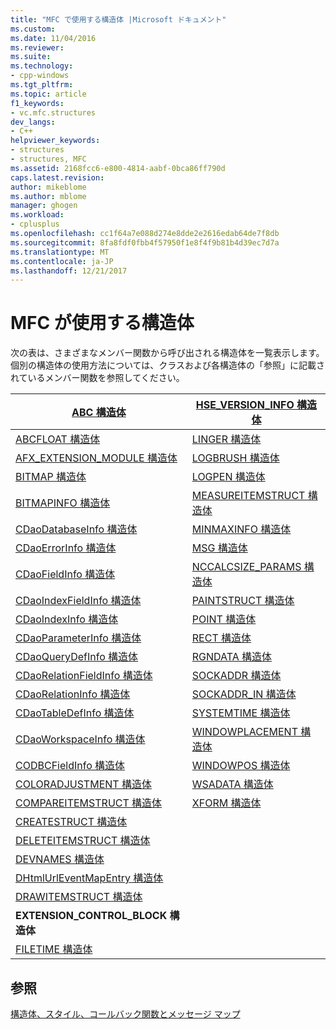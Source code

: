 ```yaml
---
title: "MFC で使用する構造体 |Microsoft ドキュメント"
ms.custom: 
ms.date: 11/04/2016
ms.reviewer: 
ms.suite: 
ms.technology:
- cpp-windows
ms.tgt_pltfrm: 
ms.topic: article
f1_keywords:
- vc.mfc.structures
dev_langs:
- C++
helpviewer_keywords:
- structures
- structures, MFC
ms.assetid: 2168fcc6-e800-4814-aabf-0bca86ff790d
caps.latest.revision: 
author: mikeblome
ms.author: mblome
manager: ghogen
ms.workload:
- cplusplus
ms.openlocfilehash: cc1f64a7e088d274e8dde2e2616edab64de7f8db
ms.sourcegitcommit: 8fa8fdf0fbb4f57950f1e8f4f9b81b4d39ec7d7a
ms.translationtype: MT
ms.contentlocale: ja-JP
ms.lasthandoff: 12/21/2017
---
```

# <a name="structures-used-by-mfc"></a>MFC が使用する構造体
次の表は、さまざまなメンバー関数から呼び出される構造体を一覧表示します。 個別の構造体の使用方法については、クラスおよび各構造体の「参照」に記載されているメンバー関数を参照してください。  
  
|[ABC 構造体](../../mfc/reference/abc-structure.md)|[HSE_VERSION_INFO 構造体](../../mfc/reference/hse-version-info-structure.md)|  
|--------------------------------------------------------------------------------------------------------------|-----------------------------------------------------------------------------------------------------------------------------|  
|[ABCFLOAT 構造体](../../mfc/reference/abcfloat-structure.md)|[LINGER 構造体](../../mfc/reference/linger-structure.md)|  
|[AFX_EXTENSION_MODULE 構造体](../../mfc/reference/afx-extension-module-structure.md)|[LOGBRUSH 構造体](../../mfc/reference/logbrush-structure.md)|  
|[BITMAP 構造体](../../mfc/reference/bitmap-structure.md)|[LOGPEN 構造体](../../mfc/reference/logpen-structure.md)|  
|[BITMAPINFO 構造体](../../mfc/reference/bitmapinfo-structure.md)|[MEASUREITEMSTRUCT 構造体](../../mfc/reference/measureitemstruct-structure.md)|  
|[CDaoDatabaseInfo 構造体](../../mfc/reference/cdaodatabaseinfo-structure.md)|[MINMAXINFO 構造体](../../mfc/reference/minmaxinfo-structure.md)|  
|[CDaoErrorInfo 構造体](../../mfc/reference/cdaoerrorinfo-structure.md)|[MSG 構造体](../../mfc/reference/msg-structure1.md)|  
|[CDaoFieldInfo 構造体](../../mfc/reference/cdaofieldinfo-structure.md)|[NCCALCSIZE_PARAMS 構造体](../../mfc/reference/nccalcsize-params-structure.md)|  
|[CDaoIndexFieldInfo 構造体](../../mfc/reference/cdaoindexfieldinfo-structure.md)|[PAINTSTRUCT 構造体](../../mfc/reference/paintstruct-structure.md)|  
|[CDaoIndexInfo 構造体](../../mfc/reference/cdaoindexinfo-structure.md)|[POINT 構造体](../../mfc/reference/point-structure1.md)|  
|[CDaoParameterInfo 構造体](../../mfc/reference/cdaoparameterinfo-structure.md)|[RECT 構造体](../../mfc/reference/rect-structure1.md)|  
|[CDaoQueryDefInfo 構造体](../../mfc/reference/cdaoquerydefinfo-structure.md)|[RGNDATA 構造体](../../mfc/reference/rgndata-structure.md)|  
|[CDaoRelationFieldInfo 構造体](../../mfc/reference/cdaorelationfieldinfo-structure.md)|[SOCKADDR 構造体](../../mfc/reference/sockaddr-structure.md)|  
|[CDaoRelationInfo 構造体](../../mfc/reference/cdaorelationinfo-structure.md)|[SOCKADDR_IN 構造体](../../mfc/reference/sockaddr-in-structure.md)|  
|[CDaoTableDefInfo 構造体](../../mfc/reference/cdaotabledefinfo-structure.md)|[SYSTEMTIME 構造体](systemtime-structure1.md)
|[CDaoWorkspaceInfo 構造体](../../mfc/reference/cdaoworkspaceinfo-structure.md)|[WINDOWPLACEMENT 構造体](../../mfc/reference/windowplacement-structure.md)|  
|[CODBCFieldInfo 構造体](../../mfc/reference/codbcfieldinfo-structure.md)|[WINDOWPOS 構造体](../../mfc/reference/windowpos-structure1.md)  
|[COLORADJUSTMENT 構造体](../../mfc/reference/coloradjustment-structure.md)|[WSADATA 構造体](../../mfc/reference/wsadata-structure.md)|  
|[COMPAREITEMSTRUCT 構造体](../../mfc/reference/compareitemstruct-structure.md)|[XFORM 構造体](../../mfc/reference/xform-structure.md)|  
|[CREATESTRUCT 構造体](../../mfc/reference/createstruct-structure.md)||  
|[DELETEITEMSTRUCT 構造体](../../mfc/reference/deleteitemstruct-structure.md)||  
|[DEVNAMES 構造体](../../mfc/reference/devnames-structure.md)||  
|[DHtmlUrlEventMapEntry 構造体](../../mfc/reference/dhtmlurleventmapentry-structure.md)||  
|[DRAWITEMSTRUCT 構造体](../../mfc/reference/drawitemstruct-structure.md)||  
|**EXTENSION_CONTROL_BLOCK 構造体**||  
|[FILETIME 構造体](../../mfc/reference/filetime-structure.md)  
  
## <a name="see-also"></a>参照  
 [構造体、スタイル、コールバック関数とメッセージ マップ](../../mfc/reference/structures-styles-callbacks-and-message-maps.md)

